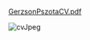 [GerzsonPszotaCV.pdf](https://github.com/gerzson-pszota/CV/files/14234151/GerzsonPszotaCV.pdf)

![cvJpeg](https://github.com/gerzson-pszota/CV/assets/138587246/84fd1f88-983c-4535-8119-8a44cab356ac)

